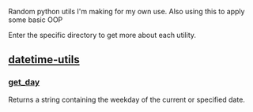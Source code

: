 Random python utils I'm making for my own use. Also using this to apply some basic OOP  

Enter the specific directory to get more about each utility.

## [datetime-utils](/datetime-utils)

### [get_day](/datetime-utils/get_day.py)

Returns a string containing the weekday of the current or specified date.
